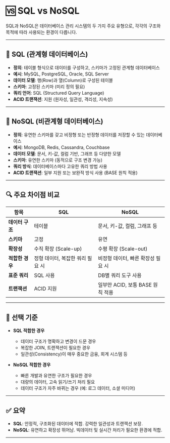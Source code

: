 # 🆚 SQL vs NoSQL

SQL과 NoSQL은 데이터베이스 관리 시스템의 두 가지 주요 유형으로, 각각의 구조와 목적에 따라 사용되는 환경이 다릅니다.

---

## 📘 SQL (관계형 데이터베이스)

- **정의**: 테이블 형식으로 데이터를 구성하고, 스키마가 고정된 관계형 데이터베이스
- **예시**: MySQL, PostgreSQL, Oracle, SQL Server
- **데이터 모델**: 행(Row)과 열(Column)로 구성된 테이블
- **스키마**: 고정된 스키마 (미리 정의 필요)
- **쿼리 언어**: SQL (Structured Query Language)
- **ACID 트랜잭션**: 지원 (원자성, 일관성, 격리성, 지속성)

---

## 📙 NoSQL (비관계형 데이터베이스)

- **정의**: 유연한 스키마를 갖고 비정형 또는 반정형 데이터를 저장할 수 있는 데이터베이스
- **예시**: MongoDB, Redis, Cassandra, Couchbase
- **데이터 모델**: 문서, 키-값, 컬럼 기반, 그래프 등 다양한 모델
- **스키마**: 유연한 스키마 (동적으로 구조 변경 가능)
- **쿼리 방식**: 데이터베이스마다 고유한 쿼리 방법 사용
- **ACID 트랜잭션**: 일부 지원 또는 보완적 방식 사용 (BASE 원칙 적용)

---

## 🔍 주요 차이점 비교

| 항목 | SQL | NoSQL |
|------|-----|--------|
| **데이터 구조** | 테이블 | 문서, 키-값, 컬럼, 그래프 등 |
| **스키마** | 고정 | 유연 |
| **확장성** | 수직 확장 (Scale-up) | 수평 확장 (Scale-out) |
| **적합한 경우** | 정형 데이터, 복잡한 쿼리 필요 시 | 비정형 데이터, 빠른 확장성 필요 시 |
| **표준 쿼리** | SQL 사용 | DB별 쿼리 도구 사용 |
| **트랜잭션** | ACID 지원 | 일부만 ACID, 보통 BASE 원칙 적용 |

---

## 🧠 선택 기준

- **SQL 적합한 경우**
  - 데이터 구조가 명확하고 변경이 드문 경우
  - 복잡한 JOIN, 트랜잭션이 필요한 경우
  - 일관성(Consistency)이 매우 중요한 금융, 회계 시스템 등

- **NoSQL 적합한 경우**
  - 빠른 개발과 유연한 구조가 필요한 경우
  - 대량의 데이터, 고속 읽기/쓰기 처리 필요
  - 데이터 구조가 자주 바뀌는 경우 (예: 로그 데이터, 소셜 미디어)

---

## ✅ 요약

- **SQL**: 안정적, 구조화된 데이터에 적합. 강력한 일관성과 트랜잭션 보장.
- **NoSQL**: 유연하고 확장성 뛰어남. 빅데이터 및 실시간 처리가 필요한 환경에 적합.

---
